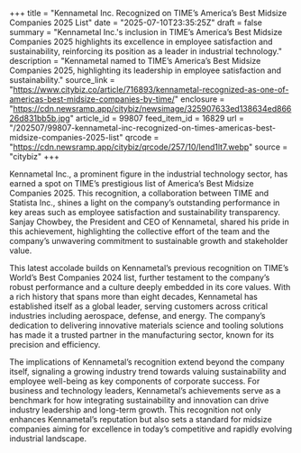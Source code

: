 +++
title = "Kennametal Inc. Recognized on TIME’s America’s Best Midsize Companies 2025 List"
date = "2025-07-10T23:35:25Z"
draft = false
summary = "Kennametal Inc.'s inclusion in TIME’s America’s Best Midsize Companies 2025 highlights its excellence in employee satisfaction and sustainability, reinforcing its position as a leader in industrial technology."
description = "Kennametal named to TIME’s America’s Best Midsize Companies 2025, highlighting its leadership in employee satisfaction and sustainability."
source_link = "https://www.citybiz.co/article/716893/kennametal-recognized-as-one-of-americas-best-midsize-companies-by-time/"
enclosure = "https://cdn.newsramp.app/citybiz/newsimage/325907633ed138634ed86626d831bb5b.jpg"
article_id = 99807
feed_item_id = 16829
url = "/202507/99807-kennametal-inc-recognized-on-times-americas-best-midsize-companies-2025-list"
qrcode = "https://cdn.newsramp.app/citybiz/qrcode/257/10/lend1lt7.webp"
source = "citybiz"
+++

<p>Kennametal Inc., a prominent figure in the industrial technology sector, has earned a spot on TIME’s prestigious list of America’s Best Midsize Companies 2025. This recognition, a collaboration between TIME and Statista Inc., shines a light on the company’s outstanding performance in key areas such as employee satisfaction and sustainability transparency. Sanjay Chowbey, the President and CEO of Kennametal, shared his pride in this achievement, highlighting the collective effort of the team and the company’s unwavering commitment to sustainable growth and stakeholder value.</p><p>This latest accolade builds on Kennametal’s previous recognition on TIME’s World’s Best Companies 2024 list, further testament to the company’s robust performance and a culture deeply embedded in its core values. With a rich history that spans more than eight decades, Kennametal has established itself as a global leader, serving customers across critical industries including aerospace, defense, and energy. The company’s dedication to delivering innovative materials science and tooling solutions has made it a trusted partner in the manufacturing sector, known for its precision and efficiency.</p><p>The implications of Kennametal’s recognition extend beyond the company itself, signaling a growing industry trend towards valuing sustainability and employee well-being as key components of corporate success. For business and technology leaders, Kennametal’s achievements serve as a benchmark for how integrating sustainability and innovation can drive industry leadership and long-term growth. This recognition not only enhances Kennametal’s reputation but also sets a standard for midsize companies aiming for excellence in today’s competitive and rapidly evolving industrial landscape.</p>